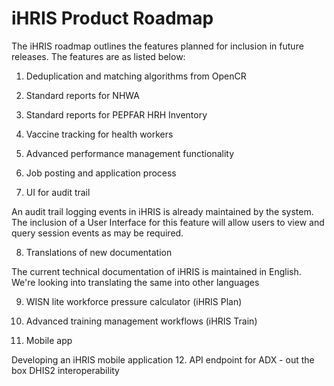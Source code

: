 # iHRIS Product Roadmap

The iHRIS roadmap outlines the features planned for inclusion in future releases. The features are as listed below:

1. Deduplication and matching algorithms from OpenCR

2. Standard reports for NHWA

3. Standard reports for PEPFAR HRH Inventory

4. Vaccine tracking for health workers

5. Advanced performance management functionality

6. Job posting and application process

7. UI for audit trail

An audit trail logging events in iHRIS is already maintained by the system. The inclusion of a User Interface for this feature will allow users to view and query session events as may be required.

8. Translations of new documentation

The current technical documentation of iHRIS is maintained in English. We're looking into translating the same into other languages

9. WISN lite workforce pressure calculator (iHRIS Plan)

10. Advanced training management workflows (iHRIS Train)

11. Mobile app

Developing an iHRIS mobile application
12. API endpoint for ADX - out the box DHIS2 interoperability
